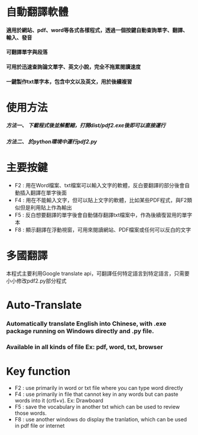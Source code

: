 # 自動翻譯軟體
#### 適用於網站、pdf、word等各式各樣程式，透過一個按鍵自動查詢單字、翻譯、輸入、發音
#### 可翻譯單字與段落
#### 可用於迅速查詢論文單字、英文小說，完全不拖累閱讀速度
#### 一鍵製作txt單字本，包含中文以及英文，用於後續複習
# 使用方法
##### 方法一、 下載程式後並解壓縮，打開dist/pdf2.exe後即可以直接運行
##### 方法二、 於python環境中運行pdf2.py
# 主要按鍵
* F2 : 用在Word檔案、txt檔案可以輸入文字的軟體，反白要翻譯的部分後會自動插入翻譯在單字後面
* F4 : 用在不能輸入文字，但可以貼上文字的軟體，比如某些PDF程式，與F2類似但是利用貼上作為輸出
* F5 : 反白想要翻譯的單字後會自動儲存翻譯txt檔案中，作為後續復習用的單字本
* F8 : 顯示翻譯在浮動視窗，可用來閱讀網站、PDF檔案或任何可以反白的文字
# 多國翻譯
本程式主要利用Google translate api，可翻譯任何特定語言到特定語言，只需要小小修改pdf2.py部分程式

# Auto-Translate
### Automatically translate English into Chinese, with .exe package running on Windows directly and .py file.
### Available in all kinds of file Ex: pdf, word, txt, browser
# Key function
* F2 : use primarily in word or txt file where you can type word directly
* F4 : use primarily in file that cannot key in any words but can paste words into it (crtl+v). Ex: Drawboard
* F5 : save the vocabulary in another txt which can be used to review those words.
* F8 : use another windows do display the tranlation, which can be used in pdf file or internet
